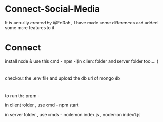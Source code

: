 # Connect-Social-Media
It is actually created by @EdRoh , I have made some differences and added some more features to it


# Connect
install node &
use this cmd - npm -i(in client folder and server folder too.... )
#
checkout the .env file and upload the db url of mongo db
#
to run the prgm - 

in client folder , use cmd - npm start

in server folder , use cmds - nodemon index.js , nodemon index1.js
